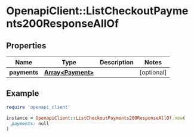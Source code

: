 # OpenapiClient::ListCheckoutPayments200ResponseAllOf

## Properties

| Name | Type | Description | Notes |
| ---- | ---- | ----------- | ----- |
| **payments** | [**Array&lt;Payment&gt;**](Payment.md) |  | [optional] |

## Example

```ruby
require 'openapi_client'

instance = OpenapiClient::ListCheckoutPayments200ResponseAllOf.new(
  payments: null
)
```

